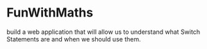 # FunWithMaths
build a web application that will allow us to understand what Switch Statements are and when we should use them. 
